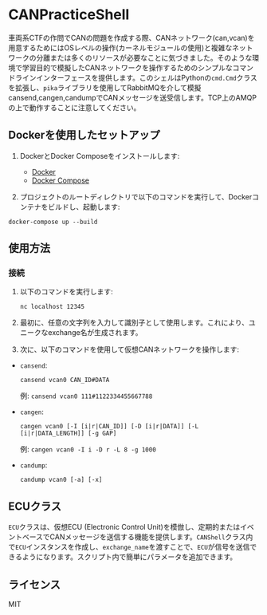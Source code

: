 # CANPracticeShell
車両系CTFの作問でCANの問題を作成する際、CANネットワーク(can,vcan)を用意するためにはOSレベルの操作(カーネルモジュールの使用)と複雑なネットワークの分離または多くのリソースが必要なことに気づきました。そのような環境で学習目的で模擬したCANネットワークを操作するためのシンプルなコマンドラインインターフェースを提供します。このシェルはPythonの`cmd.Cmd`クラスを拡張し、`pika`ライブラリを使用してRabbitMQを介して模擬cansend,cangen,candumpでCANメッセージを送受信します。TCP上のAMQPの上で動作することに注意してください。



## Dockerを使用したセットアップ

1. DockerとDocker Composeをインストールします:
   - [Docker](https://docs.docker.com/get-docker/)
   - [Docker Compose](https://docs.docker.com/compose/install/)


2. プロジェクトのルートディレクトリで以下のコマンドを実行して、Dockerコンテナをビルドし、起動します:

```
docker-compose up --build
```

## 使用方法

### 接続

1. 以下のコマンドを実行します:
    ```
    nc localhost 12345
    ```

2. 最初に、任意の文字列を入力して識別子として使用します。これにより、ユニークなexchange名が生成されます。
3. 次に、以下のコマンドを使用して仮想CANネットワークを操作します:


- `cansend`:
    ```plaintext
    cansend vcan0 CAN_ID#DATA
    ```
    例: `cansend vcan0 111#1122334455667788`

- `cangen`:
    ```plaintext
    cangen vcan0 [-I [i|r|CAN_ID]] [-D [i|r|DATA]] [-L [i|r|DATA_LENGTH]] [-g GAP]
    ```
    例: `cangen vcan0 -I i -D r -L 8 -g 1000`

- `candump`:
    ```plaintext
    candump vcan0 [-a] [-x]
    ```

## ECUクラス

`ECU`クラスは、仮想ECU (Electronic Control Unit)を模倣し、定期的またはイベントベースでCANメッセージを送信する機能を提供します。`CANShell`クラス内で`ECU`インスタンスを作成し、`exchange_name`を渡すことで、`ECU`が信号を送信できるようになります。スクリプト内で簡単にパラメータを追加できます。

## ライセンス

MIT